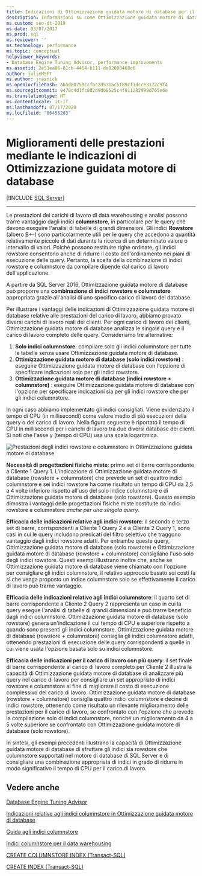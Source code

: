 ```yaml
---
title: Indicazioni di Ottimizzazione guidata motore di database per il miglioramento delle prestazioni
description: Informazioni su come Ottimizzazione guidata motore di database può proporre una combinazione di indici rowstore e columnstore grazie all'analisi di un carico di lavoro del database in SQL Server.
ms.custom: seo-dt-2019
ms.date: 03/07/2017
ms.prod: sql
ms.reviewer: ''
ms.technology: performance
ms.topic: conceptual
helpviewer_keywords:
- Database Engine Tuning Advisor, performance improvements
ms.assetid: 2e51ea06-81cb-4454-b111-da02808468e6
author: julieMSFT
ms.author: jrasnick
ms.openlocfilehash: abad80759ccfbc2d5315c5f89cf1dcce3172c9f4
ms.sourcegitcommit: 9470c4d1fc8d2d9d08525c4f811282999d765e6e
ms.translationtype: HT
ms.contentlocale: it-IT
ms.lasthandoff: 07/17/2020
ms.locfileid: "86458283"
---
```

# <a name="performance-improvements-using-database-engine-tuning-advisor-dta-recommendations"></a>Miglioramenti delle prestazioni mediante le indicazioni di Ottimizzazione guidata motore di database
 [!INCLUDE [SQL Server](../../includes/applies-to-version/sqlserver.md)]


---
Le prestazioni dei carichi di lavoro di data warehousing e analisi possono trarre vantaggio dagli indici **columnstore**, in particolare per le query che devono eseguire l'analisi di tabelle di grandi dimensioni. Gli indici **Rowstore** (albero B+-) sono particolarmente utili per le query che accedono a quantità relativamente piccole di dati durante la ricerca di un determinato valore o intervallo di valori. Poiché possono restituire righe ordinate, gli indici rowstore consentono anche di ridurre il costo dell'ordinamento nei piani di esecuzione delle query. Pertanto, la scelta della combinazione di indici rowstore e columnstore da compilare dipende dal carico di lavoro dell'applicazione.

A partire da SQL Server 2016, Ottimizzazione guidata motore di database può proporre una **combinazione di indici rowstore e columnstore** appropriata grazie all'analisi di uno specifico carico di lavoro del database. 

Per illustrare i vantaggi delle indicazioni di Ottimizzazione guidata motore di database relative alle prestazioni del carico di lavoro, abbiamo provato diversi carichi di lavoro reali dei clienti. Per ogni carico di lavoro dei clienti, Ottimizzazione guidata motore di database analizza le singole query e il carico di lavoro completo delle query. Consideriamo tre alternative:
  
  1. **Solo indici columnstore**: compilare solo gli indici columnstore per tutte le tabelle senza usare Ottimizzazione guidata motore di database. 
  2. **Ottimizzazione guidata motore di database (solo indici rowstore)** : eseguire Ottimizzazione guidata motore di database con l'opzione di specificare indicazioni solo per gli indici rowstore.
  3. **Ottimizzazione guidata motore di database (indici rowstore + columnstore)** : eseguire Ottimizzazione guidata motore di database con l'opzione per specificare indicazioni sia per gli indici rowstore che per gli indici columnstore.  
   
In ogni caso abbiamo implementato gli indici consigliati. Viene evidenziato il tempo di CPU (in millisecondi) come valore medio di più esecuzioni della query o del carico di lavoro. Nella figura seguente è riportato il tempo di CPU in millisecondi per i carichi di lavoro tra due diversi database dei clienti. Si noti che l'asse y (tempo di CPU) usa una scala logaritmica.   


![Prestazioni degli indici rowstore e columnstore in Ottimizzazione guidata motore di database](../../relational-databases/performance/media/dta-columnstore-rowstore-performance.gif)



**Necessità di progettazioni fisiche miste**: primo set di barre corrispondente a Cliente 1 Query 1. L'indicazione di Ottimizzazione guidata motore di database (rowstore + columnstore) che prevede un set di quattro indici columnstore e sei indici rowstore ha come risultato un tempo di CPU da 2,5 a 4 volte inferiore rispetto all'uso del solo indice columnstore e di Ottimizzazione guidata motore di database (solo rowstore). Questo esempio dimostra i vantaggi delle progettazioni fisiche miste costituite da indici rowstore e columnstore *anche per una singola query*. 

**Efficacia delle indicazioni relative agli indici rowstore**: il secondo e terzo set di barre, corrispondenti a Cliente 1 Query 2 e a Cliente 2 Query 1, sono casi in cui le query includono predicati del filtro selettivo che traggono vantaggio dagli indici rowstore adatti. Per entrambe queste query, Ottimizzazione guidata motore di database (solo rowstore) e Ottimizzazione guidata motore di database (rowstore + columnstore) consigliano l'uso solo degli indici rowstore. Questi esempi illustrano inoltre che, anche se Ottimizzazione guidata motore di database viene chiamato con l'opzione per consigliare gli indici columnstore, il relativo approccio basato sui costi fa sì che venga proposto un indice columnstore solo se effettivamente il carico di lavoro può trarne vantaggio.

**Efficacia delle indicazioni relative agli indici columnstore**: il quarto set di barre corrispondente a Cliente 2 Query 2 rappresenta un caso in cui la query esegue l'analisi di tabelle di grandi dimensioni e può trarre beneficio dagli indici columnstore. Ottimizzazione guidata motore di database (solo rowstore) genera un'indicazione il cui tempo di CPU è superiore rispetto a quando sono presenti gli indici columnstore. Ottimizzazione guidata motore di database (rowstore + columnstore) consiglia gli indici columnstore adatti, ottenendo prestazioni di esecuzione delle query corrispondenti a quelle in cui viene usata l'opzione basata solo su indici columnstore.

**Efficacia delle indicazioni per il carico di lavoro con più query**: il set finale di barre corrispondente al carico di lavoro completo per Cliente 2 illustra la capacità di Ottimizzazione guidata motore di database di analizzare più query nel carico di lavoro per consigliare un set appropriato di indici rowstore e columnstore al fine di migliorare il costo di esecuzione complessivo del carico di lavoro. Ottimizzazione guidata motore di database (rowstore + columnstore) consiglia quattro indici columnstore e decine di indici rowstore, ottenendo come risultato un rilevante miglioramento delle prestazioni per il carico di lavoro, se confrontato con l'opzione che prevede la compilazione solo di indici columnstore, nonché un miglioramento da 4 a 5 volte superiore se confrontato con Ottimizzazione guidata motore di database (solo rowstore).

In sintesi, gli esempi precedenti illustrano la capacità di Ottimizzazione guidata motore di database di sfruttare gli indici sia rowstore che columnstore supportati nel motore di database di SQL Server e di consigliare una combinazione appropriata di indici in grado di ridurre in modo significativo il tempo di CPU per il carico di lavoro. 

<a name="see-also"></a>Vedere anche
---
[Database Engine Tuning Advisor](../../relational-databases/performance/database-engine-tuning-advisor.md)

[Indicazioni relative agli indici columnstore in Ottimizzazione guidata motore di database](../../relational-databases/performance/columnstore-index-recommendations-in-database-engine-tuning-advisor-dta.md)

[Guida agli indici columnstore](~/relational-databases/indexes/columnstore-indexes-overview.md)

[Indici columnstore per il data warehousing](~/relational-databases/indexes/columnstore-indexes-data-warehouse.md)

[CREATE COLUMNSTORE INDEX (Transact-SQL)](../../t-sql/statements/create-columnstore-index-transact-sql.md)

[CREATE INDEX (Transact-SQL)](../../t-sql/statements/create-index-transact-sql.md)



